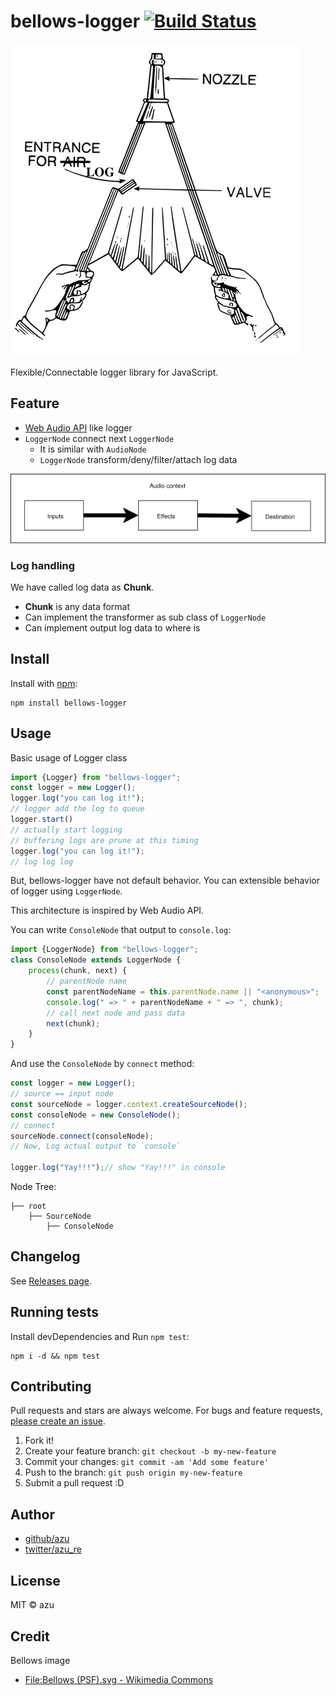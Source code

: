 # bellows-logger [![Build Status](https://travis-ci.org/azu/bellows-logger.svg?branch=master)](https://travis-ci.org/azu/bellows-logger)

![bellows](./docs/img/bellows.png)

Flexible/Connectable logger library for JavaScript.

## Feature

- [Web Audio API](https://developer.mozilla.org/en-US/docs/Web/API/Web_Audio_API) like logger
- `LoggerNode` connect next `LoggerNode`
    - It is similar with `AudioNode`
    - `LoggerNode` transform/deny/filter/attach log data 

![Web Audio API](./docs/img/webaudioAPI.png)

### Log handling

We have called log data as **Chunk**.

- **Chunk** is any data format
- Can implement the transformer as sub class of `LoggerNode`
- Can implement output log data to where is

## Install

Install with [npm](https://www.npmjs.com/):

    npm install bellows-logger

## Usage

Basic usage of Logger class

```js
import {Logger} from "bellows-logger";
const logger = new Logger();
logger.log("you can log it!");
// logger add the log to queue
logger.start()
// actually start logging
// buffering logs are prune at this timing
logger.log("you can log it!");
// log log log
```

But, bellows-logger have not default behavior.
You can extensible behavior of logger using `LoggerNode`.

This architecture is inspired by Web Audio API.

You can write `ConsoleNode` that output to `console.log`:

```js
import {LoggerNode} from "bellows-logger";
class ConsoleNode extends LoggerNode {
    process(chunk, next) {
        // parentNode name
        const parentNodeName = this.parentNode.name || "<anonymous>";
        console.log(" => " + parentNodeName + " => ", chunk);
        // call next node and pass data
        next(chunk);
    }
}
```

And use the `ConsoleNode` by `connect` method:

```js
const logger = new Logger();
// source == input node
const sourceNode = logger.context.createSourceNode();
const consoleNode = new ConsoleNode();
// connect
sourceNode.connect(consoleNode);
// Now, Log actual output to `console`

logger.log("Yay!!!");// show "Yay!!!" in console
```

Node Tree:

```
├── root
	├── SourceNode
		├── ConsoleNode
```

## Changelog

See [Releases page](https://github.com/azu/bellows-logger/releases).

## Running tests

Install devDependencies and Run `npm test`:

    npm i -d && npm test

## Contributing

Pull requests and stars are always welcome.
For bugs and feature requests, [please create an issue](https://github.com/azu/bellows-logger/issues).

1. Fork it!
2. Create your feature branch: `git checkout -b my-new-feature`
3. Commit your changes: `git commit -am 'Add some feature'`
4. Push to the branch: `git push origin my-new-feature`
5. Submit a pull request :D

## Author

- [github/azu](https://github.com/azu)
- [twitter/azu_re](http://twitter.com/azu_re)

## License

MIT © azu

## Credit

Bellows image

- [File:Bellows (PSF).svg - Wikimedia Commons](https://commons.wikimedia.org/wiki/File:Bellows_(PSF).svg "File:Bellows (PSF).svg - Wikimedia Commons")